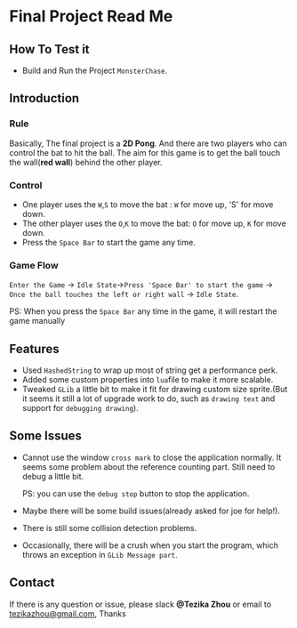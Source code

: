 # Final Project Read Me 

## How To Test it

* Build and Run the Project `MonsterChase`.

## Introduction

### Rule 

Basically, The final project is a **2D Pong**. And there are two players who can control the bat to hit the ball.  The aim for this game is to get the ball touch the wall(**red wall**) behind the other player.

### Control

* One player uses the `W`,`S` to move the bat : `W` for move up, 'S' for move down.
* The other player uses the `O`,`K` to move the bat:  `O` for move up, `K` for move down.
* Press the `Space Bar` to start the game any time.

### Game Flow

`Enter the Game` -> `Idle State`->`Press 'Space Bar' to start the game` -> `Once the ball touches the left or right wall` -> `Idle State`.

PS: When you press the `Space Bar` any time in the game, it will restart the game manually

## Features

* Used `HashedString` to wrap up most of string get a performance perk.
* Added some custom properties into `lua`file to make it more scalable.
* Tweaked `GLib` a little bit to make it fit for drawing custom size sprite.(But it seems it still a lot of upgrade work to do, such as `drawing text` and support for `debugging drawing`).

## Some Issues

* Cannot use the window `cross mark` to close the application normally. It seems some problem about the reference counting part. Still need to debug a little bit.

  PS: you can use the `debug stop` button to stop the application.

* Maybe there will be some build issues(already asked for joe for help!).

* There is still some collision detection problems.

* Occasionally, there will be a crush when you start the program, which throws an exception in `GLib Message part`.

## Contact

If there is any question or issue, please slack **@Tezika Zhou** or email to tezikazhou@gmail.com, Thanks

